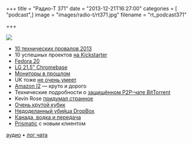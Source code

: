 +++
title = "Радио-Т 371"
date = "2013-12-21T16:27:00"
categories = [ "podcast",]
image = "images/radio-t/rt371.jpg"
filename = "rt_podcast371"

+++

![](https://radio-t.com/images/radio-t/rt371.jpg)

* [10 технических провалов 2013](http://readwrite.com/2013/12/20/top-10-tech-failures-of-2013)
* 10 успешных проектов [на Kickstarter](http://www.makeuseof.com/tag/10-successful-kickstarter-projects-in-2013-for-our-everyday-lives/)
* [Fedora 20](http://www.opennet.ru/opennews/art.shtml?num=38677)
* [LG 21.5" Chromebase](http://www.engadget.com/2013/12/17/lg-chromebase-aio/)
* [Мониторы в прошлом](http://venturebeat.com/2013/12/17/monitors-are-so-2013-apple-scores-patent-for-a-desk-free-computer-with-smart-laser-projector/)
* UK тоже [не очень умеет](http://gigaom.com/2013/12/19/astonishingly-the-uks-grand-porn-filter-scheme-isnt-just-blocking-porn/)
* [Amazon I2](http://aws.typepad.com/aws/2013/12/amazon-ec2-new-i2-instance-type-available-now.html) — круто и дорого
* Технические подробности о [защищённом P2P-чате BitTorrent](http://habrahabr.ru/post/206770/)
* Kevin Rose [придумал странное](http://tech.co/kevin-rose-new-idea-revolutionize-blogging-2013-12)
* [Очень крутой кубик](http://www.theverge.com/2013/12/20/5229992/cubli-moving-robotic-cube-balances-on-sides-corners)
* [Недоделанный убийца DropBox](http://p.umputun.com/p/2013/12/19/ieshchie-odin-ubiitsa-dropbox/)
* [Канада, водка и передача](http://www.theverge.com/2013/12/20/5230402/york-university-vodka-fan-text-message)
* [Prismatic](http://venturebeat.com/2013/12/19/prismatic-pivots-so-you-can-share-your-interests-online-without-bothering-people/)  с новым клиентом

[аудио](https://cdn.radio-t.com/rt_podcast371.mp3) • [лог чата](http://chat.radio-t.com/logs/radio-t-371.html)
<audio src="https://cdn.radio-t.com/rt_podcast371.mp3" preload="none"></audio>
